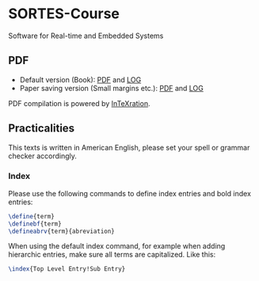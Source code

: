 SORTES-Course
=============

Software for Real-time and Embedded Systems

## PDF

- Default version (Book): [PDF](http://git.jonasdevlieghere.com:8000/out/SORTES-Course/main) and [LOG](http://git.jonasdevlieghere.com:8000/log/SORTES-Course/main)
- Paper saving version (Small margins etc.): [PDF](http://git.jonasdevlieghere.com:8000/out/SORTES-Course/print) and [LOG](http://git.jonasdevlieghere.com:8000/log/SORTES-Course/print)

PDF compilation is powered by [InTeXration](https://github.com/JDevlieghere/InTeXration).


## Practicalities

This texts is written in American English, please set your spell or grammar checker accordingly.  

### Index

Please use the following commands to define index entries and bold index entries:
```tex
\define{term}
\definebf{term}
\defineabrv{term}{abreviation}
```
When using the default index command, for example when adding hierarchic entries, make sure all terms are capitalized. Like this: 
```tex
\index{Top Level Entry!Sub Entry}
```

